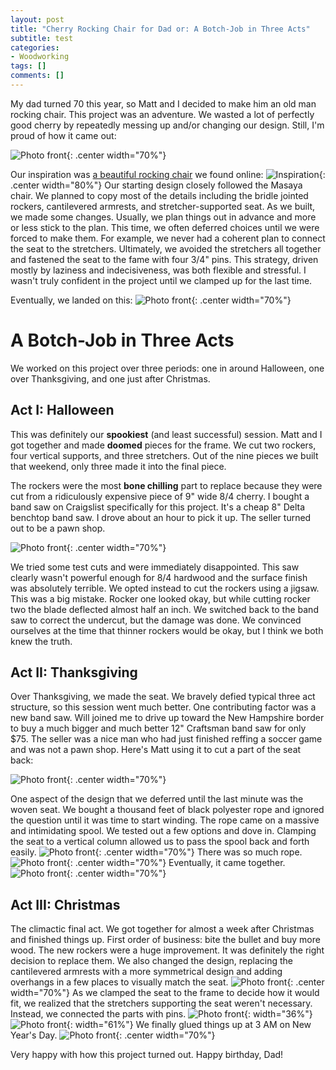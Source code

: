```yaml
---
layout: post
title: "Cherry Rocking Chair for Dad or: A Botch-Job in Three Acts"
subtitle: test
categories:
- Woodworking
tags: []
comments: []
---
```


My dad turned 70 this year, so Matt and I decided to make him an old man rocking chair.
This project was an adventure. 
We wasted a lot of perfectly good cherry by repeatedly messing up and/or changing our design.
Still, I'm proud of how it came out:

![Photo front](/assets/img/2022/01/rocking_chair/final.jpg){: .center width="70%"}

Our inspiration was [a beautiful rocking chair](https://www.perigold.com/furniture/pdp/masaya-co-amador-rocking-chair-ndac1039.html) we found online:
![Inspiration](/assets/img/2022/01/rocking_chair/inspiration.png){: .center width="80%"}
Our starting design closely followed the Masaya chair. 
We planned to copy most of the details including the bridle jointed rockers, cantilevered armrests, and stretcher-supported seat. 
As we built, we made some changes. 
Usually, we plan things out in advance and more or less stick to the plan. 
This time, we often deferred choices until we were forced to make them.
For example, we never had a coherent plan to connect the seat to the stretchers. 
Ultimately, we avoided the stretchers all together and fastened the seat to the fame with four 3/4" pins.
This strategy, driven mostly by laziness and indecisiveness, was both flexible and stressful. 
I wasn't truly confident in the project until we clamped up for the last time.

Eventually, we landed on this:
![Photo front](/assets/img/2022/01/rocking_chair/design.png){: .center width="70%"}

# A Botch-Job in Three Acts
We worked on this project over three periods: one in around Halloween, one over Thanksgiving, and one just after Christmas.

## Act I: Halloween
This was definitely our **spookiest** (and least successful) session. Matt and I got together and made **doomed** pieces for the frame. We cut two rockers, four vertical supports, and three stretchers. Out of the nine pieces we built that weekend, only three made it into the final piece. 

The rockers were the most **bone chilling** part to replace because they were cut from a ridiculously expensive piece of 9" wide 8/4 cherry. 
I bought a band saw on Craigslist specifically for this project. It's a cheap 8" Delta benchtop band saw. I drove about an hour to pick it up. The seller turned out to be a pawn shop. 

![Photo front](/assets/img/2022/01/rocking_chair/first_frame.jpg){: .center width="70%"}

We tried some test cuts and were immediately disappointed. This saw clearly wasn't powerful enough for 8/4 hardwood and the surface finish was absolutely terrible. We opted instead to cut the rockers using a jigsaw. This was a big mistake. Rocker one looked okay, but while cutting rocker two the blade deflected almost half an inch. We switched back to the band saw to correct the undercut, but the damage was done. We convinced ourselves at the time that thinner rockers would be okay, but I think we both knew the truth.

## Act II: Thanksgiving
Over Thanksgiving, we made the seat. We bravely defied typical three act structure, so this session went much better. One contributing factor was a new band saw. Will joined me to drive up toward the New Hampshire border to buy a much bigger and much better 12" Craftsman band saw for only $75. The seller was a nice man who had just finished reffing a soccer game and was not a pawn shop. Here's Matt using it to cut a part of the seat back:

![Photo front](/assets/img/2022/01/rocking_chair/back.jpg){: .center width="70%"}

One aspect of the design that we deferred until the last minute was the woven seat. We bought a thousand feet of black polyester rope and ignored the question until it was time to start winding. The rope came on a massive and intimidating spool. We tested out a few options and dove in. Clamping the seat to a vertical column allowed us to pass the spool back and forth easily.
![Photo front](/assets/img/2022/01/rocking_chair/weave.jpg){: .center width="70%"}
There was so much rope.
![Photo front](/assets/img/2022/01/rocking_chair/rope.jpg){: .center width="70%"}
Eventually, it came together.
![Photo front](/assets/img/2022/01/rocking_chair/seat.jpg){: .center width="70%"}


## Act III: Christmas
The climactic final act. We got together for almost a week after Christmas and finished things up. First order of business: bite the bullet and buy more wood. The new rockers were a huge improvement. It was definitely the right decision to replace them. We also changed the design, replacing the cantilevered armrests with a more symmetrical design and adding overhangs in a few places to visually match the seat. 
![Photo front](/assets/img/2022/01/rocking_chair/final_frame.jpg){: .center width="70%"}
As we clamped the seat to the frame to decide how it would fit, we realized that the stretchers supporting the seat weren't necessary. Instead, we connected the parts with pins.
![Photo front](/assets/img/2022/01/rocking_chair/pins_frame.jpg){: width="36%"}
![Photo front](/assets/img/2022/01/rocking_chair/pins_seat.jpg){: width="61%"}
We finally glued things up at 3 AM on New Year's Day.
![Photo front](/assets/img/2022/01/rocking_chair/final_glue.jpg){: .center width="70%"}


Very happy with how this project turned out. Happy birthday, Dad!